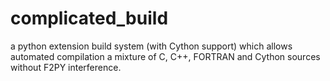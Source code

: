 complicated_build
=================

a python extension build system (with Cython support) which allows automated compilation a mixture of C, C++, FORTRAN and Cython sources without F2PY interference.
